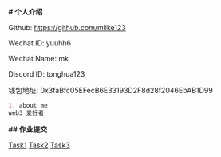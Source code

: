 **# 个人介绍**

Github: https://github.com/mlike123

Wechat ID: yuuhh6

Wechat Name: mk

Discord ID: tonghua123

钱包地址: 0x3faBfc05EFecB6E33193D2F8d28f2046EbAB1D99

```markdown
1. about me
web3 爱好者
```

**## 作业提交**

[Task1](https://github.com/xxxxxxxxxxxxxxx)
[Task2](https://github.com/xxxxxxxxxxxxxxx)
[Task3](https://github.com/xxxxxxxxxxxxxxx)

